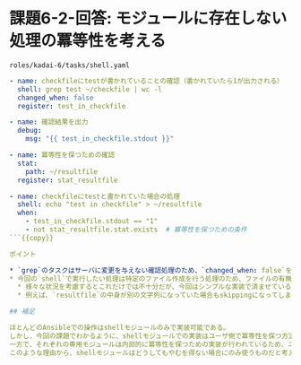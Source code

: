 # 課題6-2-回答: モジュールに存在しない処理の冪等性を考える

`roles/kadai-6/tasks/shell.yaml`

```yaml
- name: checkfileにtestが書かれていることの確認（書かれていたら1が出力される）
  shell: grep test ~/checkfile | wc -l
  changed_when: false
  register: test_in_checkfile

- name: 確認結果を出力
  debug:
    msg: "{{ test_in_checkfile.stdout }}"

- name: 冪等性を保つための確認
  stat:
    path: ~/resultfile
  register: stat_resultfile

- name: checkfileにtestと書かれていた場合の処理
  shell: echo "test in checkfile" > ~/resultfile
  when:
    - test_in_checkfile.stdout == "1"
    - not stat_resultfile.stat.exists  # 冪等性を保つための条件
```{{copy}}

ポイント

* `grep`のタスクはサーバに変更を与えない確認処理のため、`changed_when: false`を使って強制的に`changed`が発生しないようにする
* 今回の`shell`で実行したい処理は特定のファイル作成を行う処理のため、ファイルの有無をタスクの実行条件にしている
  * 様々な状況を考慮するとこれだけでは不十分だが、今回はシンプルな実装で済ませている
  * 例えば、`resultfile`の中身が別の文字列になっていた場合もskippingになってしまうなどの問題が考えられる

## 補足

ほとんどのAnsibleでの操作はshellモジュールのみで実装可能である。  
しかし、今回の課題でわかるように、shellモジュールでの実装はユーザ側で冪等性を保つ方法を考える必要性が出てくる。  
一方で、それぞれの専用モジュールは内部的に冪等性を保つための実装が行われているため、ユーザが冪等性を保つことを意識しなくても冪等性を保って実行してくれる。  
このような理由から、shellモジュールはどうしてもやむを得ない場合にのみ使うものだと考えておくとよい。
